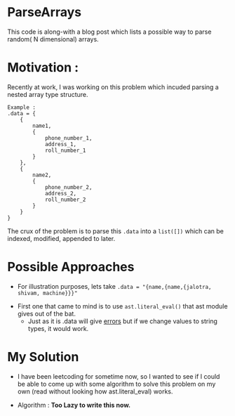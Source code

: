 # ParseArrays
This code is along-with a blog post which lists a possible way to parse random( N dimensional) arrays. 

#  Motivation : 
Recently at work, I was working on this problem which incuded parsing a nested array type structure. 

```
Example : 
.data = {
    {
        name1,
        {
            phone_number_1, 
            address_1,
            roll_number_1
        }
    },
    {
        name2,
        {
            phone_number_2, 
            address_2,
            roll_number_2
        }
    }    
}
```

The crux of the problem is to parse this `.data` into a `list([])` which can be indexed, modified, appended to later.

# Possible Approaches
* For illustration purposes, lets take `.data = "{name,{name,{jalotra, shivam, machine}}}"` 

- First one that came to mind is to use `ast.literal_eval()` that ast module gives out of the bat.
    - Just as it is .data will give [errors](https://stackoverflow.com/questions/10113270/python-string-list-to-list-ast-listeral-eval) but if we change values to string types, it would work. 

# My Solution 
- I have been leetcoding for sometime now, so I wanted to see if I could be able to come up with some algorithm to solve this problem on my own (read without looking how ast.literal_eval) works.

- Algorithm : 
    **Too Lazy to write this now.**
